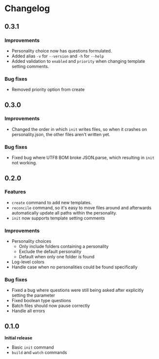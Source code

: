 # Changelog

## 0.3.1

### Improvements

* Personality choice now has questions formulated.
* Added alias `-v` for `--version` and `-h` for `--help`
* Added validation to `enabled` and `priority` when changing template setting comments.

### Bug fixes

* Removed priority option from create

## 0.3.0

### Improvements

* Changed the order in which `init` writes files, so when it crashes on personality.json, the other files aren't written yet.

### Bug fixes

* Fixed bug where UTF8 BOM broke JSON.parse, which resulting in `init` not working.

## 0.2.0

### Features

* `create` command to add new templates.
* `reconcile` command, so it's easy to move files around and afterwards automatically update all paths within the personality.
* `init` now supports template setting comments

### Improvements

* Personality choices
  * Only include folders containing a personality
  * Exclude the default personality
  * Default when only one folder is found
* Log-level colors
* Handle case when no personalities could be found specifically

### Bug fixes

* Fixed a bug where questions were still being asked after explicitly setting the parameter
* Fixed boolean type questions
* Batch files should now pause correctly
* Handle all errors

## 0.1.0
__Initial release__

* Basic `init` command
* `build` and `watch` commands